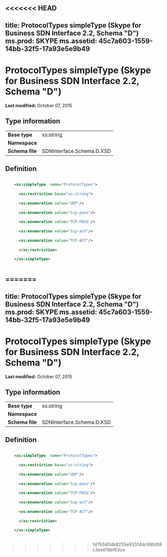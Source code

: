 <<<<<<< HEAD
---
title: ProtocolTypes simpleType (Skype for Business SDN Interface 2.2, Schema "D")
ms.prod: SKYPE
ms.assetid: 45c7a603-1559-14bb-32f5-17a93e5e9b49
---


# ProtocolTypes simpleType (Skype for Business SDN Interface 2.2, Schema "D")

 **Last modified:** October 07, 2015
  
    
    


## Type information


|||
|:-----|:-----|
|**Base type**|xs:string |
|**Namespace**||
|**Schema file**|SDNInterface.Schema.D.XSD |
   

## Definition


```XML

    <xs:simpleType  name="ProtocolTypes">
    
      <xs:restriction base="xs:string">
    
      <xs:enumeration value="UDP"/>
    
      <xs:enumeration value="tcp-pass"/>
    
      <xs:enumeration value="TCP-PASS"/>
    
      <xs:enumeration value="tcp-act"/>
    
      <xs:enumeration value="TCP-ACT"/>
    
      </xs:restriction>
      
    </xs:simpleType>
  
```


=======
---
title: ProtocolTypes simpleType (Skype for Business SDN Interface 2.2, Schema "D")
ms.prod: SKYPE
ms.assetid: 45c7a603-1559-14bb-32f5-17a93e5e9b49
---


# ProtocolTypes simpleType (Skype for Business SDN Interface 2.2, Schema "D")

 **Last modified:** October 07, 2015
  
    
    


## Type information


|||
|:-----|:-----|
|**Base type**|xs:string |
|**Namespace**||
|**Schema file**|SDNInterface.Schema.D.XSD |
   

## Definition


```XML

    <xs:simpleType  name="ProtocolTypes">
    
      <xs:restriction base="xs:string">
    
      <xs:enumeration value="UDP"/>
    
      <xs:enumeration value="tcp-pass"/>
    
      <xs:enumeration value="TCP-PASS"/>
    
      <xs:enumeration value="tcp-act"/>
    
      <xs:enumeration value="TCP-ACT"/>
    
      </xs:restriction>
      
    </xs:simpleType>
  
```


>>>>>>> 1d7b580db8255e93314dc99fd58c3ee618bf63ce
